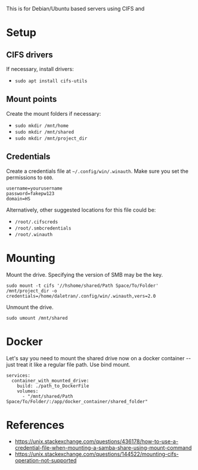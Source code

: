 This is for Debian/Ubuntu based servers using CIFS and 

# Setup
## CIFS drivers
If necessary, install drivers:
* `sudo apt install cifs-utils`

## Mount points
Create the mount folders if necessary:
* `sudo mkdir /mnt/home`
* `sudo mkdir /mnt/shared`
* `sudo mkdir /mnt/project_dir`


## Credentials
Create a credentials file at `~/.config/win/.winauth`. Make sure you set the
permissions to `600`.

```
username=yourusername
password=fakepw123
domain=HS
```

Alternatively, other suggested locations for this file could be:

* `/root/.cifscreds`
* `/root/.smbcredentials`
* `/root/.winauth`

# Mounting

Mount the drive. Specifying the version of SMB may be the key.

```
sudo mount -t cifs '//hshome/shared/Path Space/To/Folder' /mnt/project_dir -o credentials=/home/daletran/.config/win/.winauth,vers=2.0

```

Unmount the drive.

```
sudo umount /mnt/shared
```

# Docker

Let's say you need to mount the shared drive now on a docker container -- just 
treat it like a regular file path. Use bind mount.

```
services:
  container_with_mounted_drive:
    build: ./path_to_DockerFile
    volumes:
      - "/mnt/shared/Path Space/To/Folder/:/app/docker_container/shared_folder"
```

# References
* https://unix.stackexchange.com/questions/436178/how-to-use-a-credential-file-when-mounting-a-samba-share-using-mount-command
* https://unix.stackexchange.com/questions/144522/mounting-cifs-operation-not-supported
